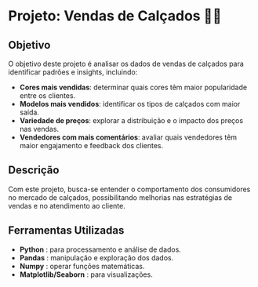 # Projeto: Vendas de Calçados 👟👠  

## Objetivo  
O objetivo deste projeto é analisar os dados de vendas de calçados para identificar padrões e insights, incluindo:  
- **Cores mais vendidas**: determinar quais cores têm maior popularidade entre os clientes.  
- **Modelos mais vendidos**: identificar os tipos de calçados com maior saída.  
- **Variedade de preços**: explorar a distribuição e o impacto dos preços nas vendas.  
- **Vendedores com mais comentários**: avaliar quais vendedores têm maior engajamento e feedback dos clientes.  

## Descrição  
Com este projeto, busca-se entender o comportamento dos consumidores no mercado de calçados, possibilitando melhorias nas estratégias de vendas e no atendimento ao cliente.  

## Ferramentas Utilizadas  
- **Python** : para processamento e análise de dados.
- **Pandas** : manipulação e exploração dos dados.
- **Numpy** : operar funções matemáticas.
- **Matplotlib/Seaborn** : para visualizações.
